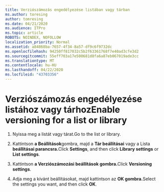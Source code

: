 ```yaml
---
title: Verziószámozás engedélyezése listában vagy tárban
ms.author: toresing
author: tomresing
ms.date: 04/21/2020
ms.audience: ITPro
ms.topic: article
ROBOTS: NOINDEX, NOFOLLOW
localization_priority: Normal
ms.assetid: a84868ba-7657-4f34-8a57-df9c6f9732dc
ms.openlocfilehash: 94250ff817032c5b2f63361768f7e40ad3cfe3d2
ms.sourcegitcommit: 55eff703a17e500681d8fa6a87eb067019ade3cc
ms.translationtype: MT
ms.contentlocale: hu-HU
ms.lasthandoff: 04/22/2020
ms.locfileid: "43703356"
---
```

# <a name="enable-versioning-for-a-list-or-library"></a><span data-ttu-id="839a7-102">Verziószámozás engedélyezése listához vagy tárhoz</span><span class="sxs-lookup"><span data-stu-id="839a7-102">Enable versioning for a list or library</span></span>

1. <span data-ttu-id="839a7-103">Nyissa meg a listát vagy tárat.</span><span class="sxs-lookup"><span data-stu-id="839a7-103">Go to the list or library.</span></span>
    
2. <span data-ttu-id="839a7-104">Kattintson **a Beállítások**gombra, majd a **Tár beállításai** vagy a Lista **beállításai parancsra.**</span><span class="sxs-lookup"><span data-stu-id="839a7-104">Click **Settings**, and then click **Library settings** or **List settings**.</span></span>
    
3. <span data-ttu-id="839a7-105">Kattintson **a Verziószámozási beállítások gombra.**</span><span class="sxs-lookup"><span data-stu-id="839a7-105">Click **Versioning settings**.</span></span>
    
4. <span data-ttu-id="839a7-106">Adja meg a kívánt beállításokat, majd kattintson az **OK gombra.**</span><span class="sxs-lookup"><span data-stu-id="839a7-106">Select the settings you want, and then click **OK**.</span></span>
    

